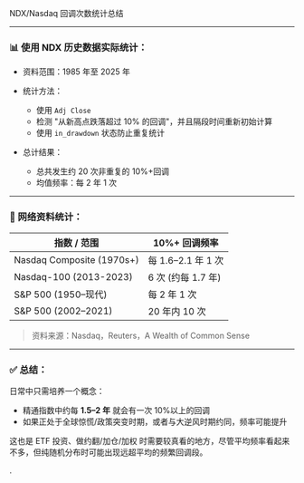 NDX/Nasdaq 回调次数统计总结

---

### 📊 使用 NDX 历史数据实际统计：

* 资料范围：1985 年至 2025 年
* 统计方法：

  * 使用 `Adj Close`
  * 检测 "从新高点跌落超过 10% 的回调"，并且隔段时间重新初始计算
  * 使用 `in_drawdown` 状态防止重复统计
* 总计结果：

  * 总共发生约 20 次非重复的 10%+回调
  * 均值频率：每 2 年 1 次

---

### 🔎 网络资料统计：

| 指数 / 范围                   | 10%+ 回调频率       |
| ------------------------- | --------------- |
| Nasdaq Composite (1970s+) | 每 1.6–2.1 年 1 次 |
| Nasdaq-100 (2013-2023)    | 6 次 (约每 1.7 年)  |
| S\&P 500 (1950–现代)        | 每 2 年 1 次       |
| S\&P 500 (2002–2021)      | 20 年内 10 次      |

> 资料来源：Nasdaq，Reuters，A Wealth of Common Sense

---

### ✅ 总结：

日常中只需培养一个概念：

* 精通指数中约每 **1.5–2 年** 就会有一次 10%以上的回调
* 如果正处于全球惊慌/政策突变时期，或者与大逆风时期约同，频率可能提升

这也是 ETF 投资、做约翻/加仓/加权 时需要较真看的地方，尽管平均频率看起来不多，但纯随机分布时可能出现远超平均的频繁回调段。

.
